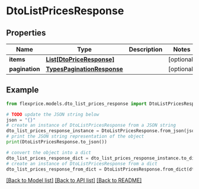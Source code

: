 # DtoListPricesResponse


## Properties

Name | Type | Description | Notes
------------ | ------------- | ------------- | -------------
**items** | [**List[DtoPriceResponse]**](DtoPriceResponse.md) |  | [optional] 
**pagination** | [**TypesPaginationResponse**](TypesPaginationResponse.md) |  | [optional] 

## Example

```python
from flexprice.models.dto_list_prices_response import DtoListPricesResponse

# TODO update the JSON string below
json = "{}"
# create an instance of DtoListPricesResponse from a JSON string
dto_list_prices_response_instance = DtoListPricesResponse.from_json(json)
# print the JSON string representation of the object
print(DtoListPricesResponse.to_json())

# convert the object into a dict
dto_list_prices_response_dict = dto_list_prices_response_instance.to_dict()
# create an instance of DtoListPricesResponse from a dict
dto_list_prices_response_from_dict = DtoListPricesResponse.from_dict(dto_list_prices_response_dict)
```
[[Back to Model list]](../README.md#documentation-for-models) [[Back to API list]](../README.md#documentation-for-api-endpoints) [[Back to README]](../README.md)


